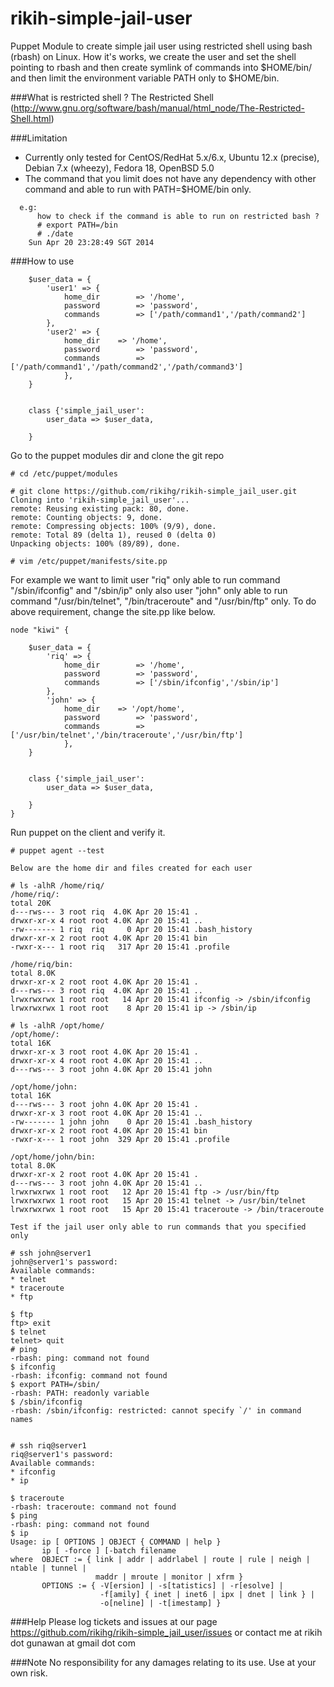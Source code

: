 rikih-simple-jail-user
=====================

Puppet Module to create simple jail user using restricted shell using bash (rbash) on Linux. 
How it's works, we create the user and set the shell pointing to rbash and then create symlink of commands into $HOME/bin/ and then limit the environment variable PATH only to $HOME/bin.

###What is restricted shell ?
The Restricted Shell (http://www.gnu.org/software/bash/manual/html_node/The-Restricted-Shell.html)

###Limitation

* Currently only tested for CentOS/RedHat 5.x/6.x, Ubuntu 12.x (precise), Debian 7.x (wheezy), Fedora 18, OpenBSD 5.0
* The command that you limit does not have any dependency with other command and able to run with PATH=$HOME/bin only.
```linux
  e.g: 
      how to check if the command is able to run on restricted bash ?
      # export PATH=/bin
      # ./date
	Sun Apr 20 23:28:49 SGT 2014
```

###How to use

```puppet
	$user_data = { 
		'user1' => {
			home_dir        => '/home',
			password        => 'password',
			commands        => ['/path/command1','/path/command2']
		},
		'user2' => {
			home_dir 	=> '/home', 
			password        => 'password', 
			commands        => ['/path/command1','/path/command2','/path/command3']
			},
	}


	class {'simple_jail_user': 
		user_data => $user_data,

	}
```

Go to the puppet modules dir and clone the git repo

```linux
# cd /etc/puppet/modules

# git clone https://github.com/rikihg/rikih-simple_jail_user.git
Cloning into 'rikih-simple_jail_user'...
remote: Reusing existing pack: 80, done.
remote: Counting objects: 9, done.
remote: Compressing objects: 100% (9/9), done.
remote: Total 89 (delta 1), reused 0 (delta 0)
Unpacking objects: 100% (89/89), done.

# vim /etc/puppet/manifests/site.pp
```

For example we want to limit user "riq" only able to run command "/sbin/ifconfig" and "/sbin/ip" only
also user "john" only able to run command "/usr/bin/telnet", "/bin/traceroute" and "/usr/bin/ftp" only.
To do above requirement, change the site.pp like below.

```puppet
node "kiwi" {

	$user_data = { 
		'riq' => {
			home_dir        => '/home',
			password        => 'password',
			commands        => ['/sbin/ifconfig','/sbin/ip']
		},
		'john' => {
			home_dir 	=> '/opt/home', 
			password        => 'password', 
			commands        => ['/usr/bin/telnet','/bin/traceroute','/usr/bin/ftp']
			},
	}


	class {'simple_jail_user': 
		user_data => $user_data,

	}
}
```

Run puppet on the client and verify it.
```linux
# puppet agent --test

Below are the home dir and files created for each user

# ls -alhR /home/riq/
/home/riq/:
total 20K
d---rws--- 3 root riq  4.0K Apr 20 15:41 .
drwxr-xr-x 4 root root 4.0K Apr 20 15:41 ..
-rw------- 1 riq  riq     0 Apr 20 15:41 .bash_history
drwxr-xr-x 2 root root 4.0K Apr 20 15:41 bin
-rwxr-x--- 1 root riq   317 Apr 20 15:41 .profile

/home/riq/bin:
total 8.0K
drwxr-xr-x 2 root root 4.0K Apr 20 15:41 .
d---rws--- 3 root riq  4.0K Apr 20 15:41 ..
lrwxrwxrwx 1 root root   14 Apr 20 15:41 ifconfig -> /sbin/ifconfig
lrwxrwxrwx 1 root root    8 Apr 20 15:41 ip -> /sbin/ip

# ls -alhR /opt/home/
/opt/home/:
total 16K
drwxr-xr-x 3 root root 4.0K Apr 20 15:41 .
drwxr-xr-x 4 root root 4.0K Apr 20 15:41 ..
d---rws--- 3 root john 4.0K Apr 20 15:41 john

/opt/home/john:
total 16K
d---rws--- 3 root john 4.0K Apr 20 15:41 .
drwxr-xr-x 3 root root 4.0K Apr 20 15:41 ..
-rw------- 1 john john    0 Apr 20 15:41 .bash_history
drwxr-xr-x 2 root root 4.0K Apr 20 15:41 bin
-rwxr-x--- 1 root john  329 Apr 20 15:41 .profile

/opt/home/john/bin:
total 8.0K
drwxr-xr-x 2 root root 4.0K Apr 20 15:41 .
d---rws--- 3 root john 4.0K Apr 20 15:41 ..
lrwxrwxrwx 1 root root   12 Apr 20 15:41 ftp -> /usr/bin/ftp
lrwxrwxrwx 1 root root   15 Apr 20 15:41 telnet -> /usr/bin/telnet
lrwxrwxrwx 1 root root   15 Apr 20 15:41 traceroute -> /bin/traceroute

Test if the jail user only able to run commands that you specified only

# ssh john@server1
john@server1's password: 
Available commands:
* telnet
* traceroute
* ftp

$ ftp
ftp> exit
$ telnet
telnet> quit
# ping
-rbash: ping: command not found
$ ifconfig
-rbash: ifconfig: command not found
$ export PATH=/sbin/
-rbash: PATH: readonly variable
$ /sbin/ifconfig
-rbash: /sbin/ifconfig: restricted: cannot specify `/' in command names


# ssh riq@server1
riq@server1's password: 
Available commands:
* ifconfig
* ip

$ traceroute
-rbash: traceroute: command not found
$ ping
-rbash: ping: command not found
$ ip
Usage: ip [ OPTIONS ] OBJECT { COMMAND | help }
       ip [ -force ] [-batch filename
where  OBJECT := { link | addr | addrlabel | route | rule | neigh | ntable | tunnel |
                   maddr | mroute | monitor | xfrm }
       OPTIONS := { -V[ersion] | -s[tatistics] | -r[esolve] |
                    -f[amily] { inet | inet6 | ipx | dnet | link } |
                    -o[neline] | -t[imestamp] }

```

###Help
Please log tickets and issues at our page https://github.com/rikihg/rikih-simple_jail_user/issues
or contact me at rikih dot gunawan at gmail dot com

###Note
No responsibility for any damages relating to its use. Use at your own risk.

